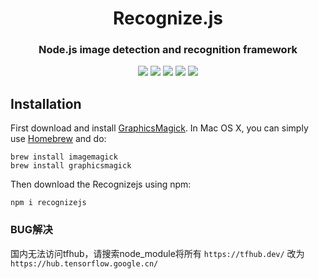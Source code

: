 <div align="center">
    <h1>Recognize.js</h1>
    <h3>Node.js image detection and recognition framework</h3>
    <img src='https://img.shields.io/travis/18510047382/recognizejs'>
    <img src='https://img.shields.io/npm/dt/recognizejs'>
    <img src='https://img.shields.io/github/downloads/18510047382/recognizejs/total'>
    <img src='https://img.shields.io/github/license/18510047382/recognizejs'>
    <img src='https://img.shields.io/npm/v/recognizejs'>
</div>

## Installation
First download and install [GraphicsMagick](http://www.graphicsmagick.org/). In Mac OS X, you can simply use [Homebrew](https://brew.sh/) and do:

```shell
brew install imagemagick
brew install graphicsmagick
```

Then download the Recognizejs using npm:

```shell
npm i recognizejs
```

### BUG解决
国内无法访问tfhub，请搜索node_module将所有 `https://tfhub.dev/` 改为 `https://hub.tensorflow.google.cn/`
